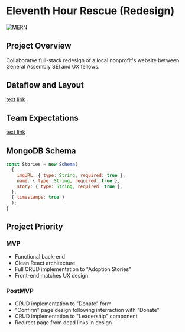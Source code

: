 # Eleventh Hour Rescue (Redesign)

![MERN](https://geeksperhour.com/wp-content/uploads/2019/02/mern-img.png)

## Project Overview
Collaboratve full-stack redesign of a local nonprofit's website between General Assembly SEI and UX fellows.

## Dataflow and Layout

[text link](https://whimsical.com/LjJ2NeDioewmL2MvciYwsB)

## Team Expectations

[text link](https://docs.google.com/document/d/1fVny92CdTiep-hjwiTzCODf-YCM_jhu9lDEkqwpcJwg/edit?usp=sharing)

## MongoDB Schema

```javascript
const Stories = new Schema(
  {
    imgURL: { type: String, required: true },
    name: { type: String, required: true },
    story: { type: String, required: true },
  },
  { timestamps: true }
  );
}
```


## Project Priority

### MVP 

- Functional back-end
- Clean React architecture
- Full CRUD implementation to "Adoption Stories"
- Front-end matches UX design

### PostMVP  

- CRUD implementation to "Donate" form
- "Confirm" page design following interraction with "Donate"
- CRUD implementation to "Leadership" component
- Redirect page from dead links in design